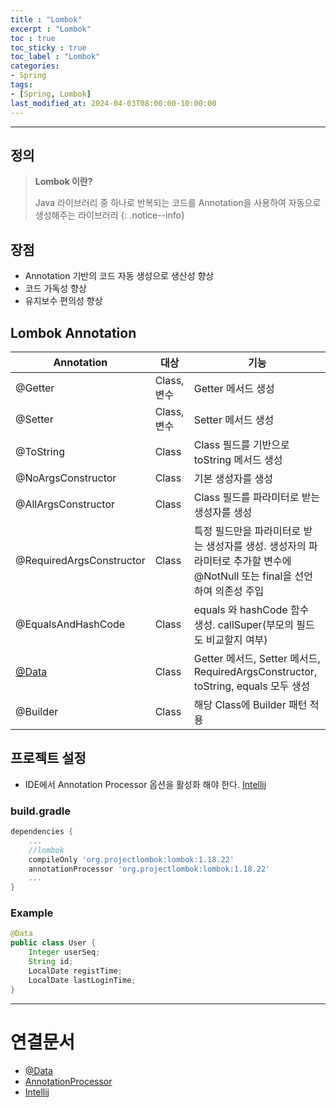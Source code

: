 ```yaml
---
title : "Lombok"
excerpt : "Lombok"
toc : true
toc_sticky : true
toc_label : "Lombok"
categories:
- Spring
tags:
- [Spring, Lombok]
last_modified_at: 2024-04-03T08:00:00-10:00:00
---
```

  
---
  
## 정의
> **Lombok 이란?**  
>
> Java 라이브러리 중 하나로 반복되는 코드를 Annotation을 사용하여 자동으로 생성해주는 라이브러리 
{: .notice--info}  
  
## 장점
- Annotation 기반의 코드 자동 생성으로 생산성 향상
- 코드 가독성 향상
- 유지보수 편의성 향상
  
## Lombok Annotation

| Annotation               | 대상        | 기능                                                                          |
| ------------------------ | --------- | --------------------------------------------------------------------------- |
| @Getter                  | Class, 변수 | Getter 메서드 생성                                                               |
| @Setter                  | Class, 변수 | Setter 메서드 생성                                                               |
| @ToString                | Class     | Class 필드를 기반으로 toString 메서드 생성                                              |
| @NoArgsConstructor       | Class     | 기본 생성자를 생성                                                                  |
| @AllArgsConstructor      | Class     | Class 필드를 파라미터로 받는 생성자를 생성                                                  |
| @RequiredArgsConstructor | Class     | 특정 필드만을 파라미터로 받는 생성자를 생성. 생성자의 파라미터로 추가할 변수에 @NotNull 또는 final을 선언하여 의존성 주입 |
| @EqualsAndHashCode       | Class     | equals 와 hashCode 함수 생성. callSuper(부모의 필드도 비교할지 여부)                         |
| [@Data](../../annotation/annotation-@Data)                | Class     | Getter 메서드, Setter 메서드, RequiredArgsConstructor, toString, equals 모두 생성     |
| @Builder                 | Class     | 해당 Class에 Builder 패턴 적용                                                     |
  
## 프로젝트 설정
- IDE에서 Annotation Processor 옵션을 활성화 해야 한다. [Intellij](../../ide/ide-Intellij#annotationprocessor)
  
### build.gradle
  
```groovy
dependencies {  
    ...
    //lombok  
    compileOnly 'org.projectlombok:lombok:1.18.22'  
    annotationProcessor 'org.projectlombok:lombok:1.18.22'  
	...
}
```
  
### Example
  
```java
@Data  
public class User {  
    Integer userSeq;  
    String id;  
    LocalDate registTime;  
    LocalDate lastLoginTime;  
}
```

---
  
# 연결문서
- [@Data](../../annotation/annotation-@Data)
- [AnnotationProcessor](../../spring/spring-AnnotationProcessor)
- [Intellij](../../ide/ide-Intellij#annotationprocessor)